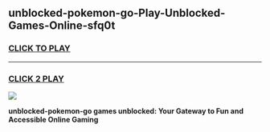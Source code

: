 
## unblocked-pokemon-go-Play-Unblocked-Games-Online-sfq0t
<h3>
<a href="https://premium76.site?title=unblocked-pokemon-go&ref=25A">CLICK TO PLAY</a></h3>
<hr>

<h3>
<a href="https://premium76.site?title=unblocked-pokemon-go&ref=25A">CLICK 2 PLAY</a>
  
</h3>

<a href="https://premium76.site?title=unblocked-pokemon-go&ref=25A"><img src="https://clearcache.store/games.png"></a>


**unblocked-pokemon-go games unblocked: Your Gateway to Fun and Accessible Online Gaming**
